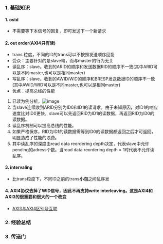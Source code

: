 ### 1. 基础知识
#### 1. ostd
- 不需要等下本信号的回复，即可发送下一个新请求
#### 2. out order(AXI4只有读)
- trans 粒度，不同的ID的trans可以不按照发送顺序回复
- 受众：主要针对的是slave端，而与master的行为无关
- 读乱序：slave，收到的ARID的顺序和发送数据RID的顺序不一致(其中ARID可以是不同master,也可以是相同master)
- 写乱序：slave，收到的AWID/WID的顺序和BRESP发送数据ID的顺序不一致(其中AWID/WID可以是不同master,也可以是相同master)
- 优点：提高总线的性能
 1. 已读为例分析，![image](https://github.com/user-attachments/assets/6ae70ab2-36db-48a2-9db4-5337691b690f)
 2. 当slave连续收到ARID分别为ID0和ID1的读请求，由于未知原因，对ID1的响应速度比对ID0更快，slave可以先返回RID为ID1的读数据，再返回RID为ID0的读数据。
 3. 读乱序机制可以提高总线的性能。
 4. 如果严格保序，RID为ID1的读数据需等到ID0的读数据都返回之后才可返回，明显造成了性能的浪费。
 5. 其中读乱序的深度由read data reordering depth决定，代表slave中允许pending的adress个数。当read data reordering depth = 1时代表不允许读乱序。

#### 3. intervaling
- 比trans粒度下，不同ID之前的trans**小包**之间乱序发
#### 4. AXI4协议去掉了WID信号，因此不再支持write interleaving。这是AXI4和AXI3的很重要和很大的一个改变
- [AXI3与AXI4区别及互联](https://zhuanlan.zhihu.com/p/193006656#:~:text=AXI4%E5%8D%8F%E8%AE%AE%E5%8E%BB%E6%8E%89%E4%BA%86WID%E4%BF%A1%E5%8F%B7%EF%BC%8C%E5%9B%A0%E6%AD%A4%E4%B8%8D%E5%86%8D%E6%94%AF%E6%8C%81write%20interleaving%E3%80%82%20%E8%BF%99%E6%98%AFAXI4%E5%92%8CAXI3%E7%9A%84%E5%BE%88%E9%87%8D%E8%A6%81%E5%92%8C%E5%BE%88%E5%A4%A7%E7%9A%84%E4%B8%80%E4%B8%AA%E6%94%B9%E5%8F%98%E3%80%82,Write%20interleaving%E7%9A%84%E5%8E%BB%E9%99%A4%E4%BD%BF%E5%BE%97%E5%9C%A8WID%E4%BF%A1%E5%8F%B7%E4%B8%8A%E4%BC%A0%E9%80%92%E7%9A%84%E4%BF%A1%E6%81%AF%E6%98%AF%E5%A4%9A%E4%BD%99%E7%9A%84%E3%80%82%20%E6%89%80%E6%9C%89%E5%86%99%E5%85%A5%E6%95%B0%E6%8D%AE%E5%BF%85%E9%A1%BB%E4%B8%8E%E7%9B%B8%E5%85%B3%E7%9A%84%E5%86%99%E5%85%A5%E5%9C%B0%E5%9D%80%E9%A1%BA%E5%BA%8F%E7%9B%B8%E5%90%8C%EF%BC%8C%E4%BB%BB%E4%BD%95%E9%9C%80%E8%A6%81WID%E4%BF%A1%E6%81%AF%E9%83%BD%E5%8F%AF%E4%BB%A5%E4%BB%8E%E5%86%99%E5%85%A5%E5%9C%B0%E5%9D%80%E9%80%9A%E9%81%93%E4%BF%A1%E5%8F%B7AWID%E4%B8%AD%E8%8E%B7%E5%BE%97%E8%BF%99%E4%BA%9B%E4%BF%A1%E6%81%AF%E3%80%82)
### 2. 经验总结
### 3. 传送门
